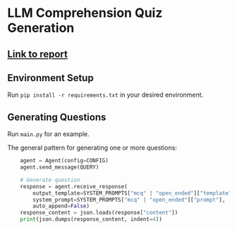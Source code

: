 # LLM Comprehension Quiz Generation
## <a href="https://docs.google.com/document/d/1j4v1ITYjrSelpK56IqW31xNUDVgVqI0OAKsK8H4oR8k/edit?usp=sharing" target="_blank">Link to report</a>



## Environment Setup

Run `pip install -r requirements.txt` in your desired environment.

## Generating Questions

Run `main.py` for an example.

The general pattern for generating one or more questions:
```python 
    agent = Agent(config=CONFIG)
    agent.send_message(QUERY)

    # Generate question
    response = agent.receive_response(
        output_template=SYSTEM_PROMPTS["mcq" | "open_ended"]["template"], 
        system_prompt=SYSTEM_PROMPTS["mcq" | "open_ended"]["prompt"], 
        auto_append=False)
    response_content = json.loads(response["content"])
    print(json.dumps(response_content, indent=4))
```
